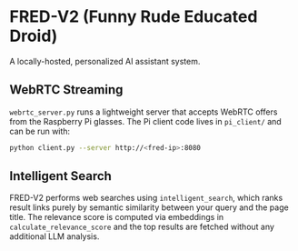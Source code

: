 # FRED-V2 (Funny Rude Educated Droid)

A locally-hosted, personalized AI assistant system.

## WebRTC Streaming

`webrtc_server.py` runs a lightweight server that accepts WebRTC offers from the
Raspberry Pi glasses. The Pi client code lives in `pi_client/` and can be run
with:

```bash
python client.py --server http://<fred-ip>:8080
```

## Intelligent Search

FRED-V2 performs web searches using `intelligent_search`, which ranks result
links purely by semantic similarity between your query and the page title. The
relevance score is computed via embeddings in `calculate_relevance_score` and
the top results are fetched without any additional LLM analysis.
